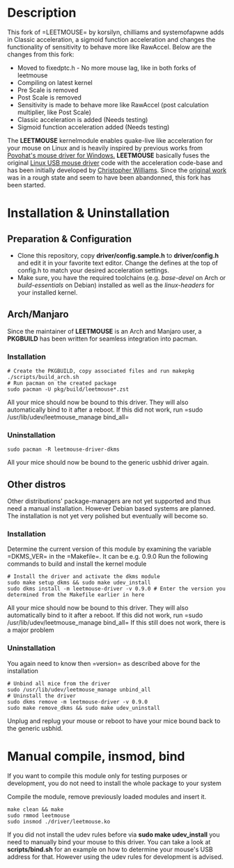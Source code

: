 # Description
  This fork of =LEETMOUSE= by korsilyn, chilliams and systemofapwne adds in Classic acceleration, a sigmoid function acceleration and changes the functionality of sensitivity to behave more like RawAccel. Below are the changes from this fork:
   * Moved to fixedptc.h - No more mouse lag, like in both forks of leetmouse
   * Compiling on latest kernel
   * Pre Scale is removed
   * Post Scale is removed
   * Sensitivity is made to behave more like RawAccel (post calculation multiplier, like Post Scale)
   * Classic acceleration is added (Needs testing)
   * Sigmoid function acceleration added (Needs testing)

  The **LEETMOUSE** kernelmodule enables quake-live like acceleration for your mouse on Linux and is heavily inspired by previous works from [Povohat's mouse driver for Windows.](http://accel.drok-radnik.com/old.html)
  **LEETMOUSE** basically fuses the original [Linux USB mouse driver](https://github.com/torvalds/linux/blob/master/drivers/hid/usbhid/usbmouse.c) code with the acceleration code-base and has been initially developed by [Christopher Williams](https://github.com/chilliams).
  Since the [original work](https://github.com/chilliams/mousedriver) was in a rough state and seem to have been abandonned, this fork has been started.

# Installation & Uninstallation
## Preparation & Configuration
   + Clone this repository, copy **driver/config.sample.h** to **driver/config.h** and edit it in your favorite text editor. Change the defines at the top of config.h to match your desired acceleration settings.
   + Make sure, you have the required toolchains (e.g. *base-devel* on Arch or *build-essentials* on Debian) installed as well as the *linux-headers* for your installed kernel.
## Arch/Manjaro
   Since the maintainer of **LEETMOUSE** is an Arch and Manjaro user, a **PKGBUILD** has been written for seamless integration into pacman.

   ### Installation
   ```
   # Create the PKGBUILD, copy associated files and run makepkg
   ./scripts/build_arch.sh
   # Run pacman on the created package
   sudo pacman -U pkg/build/leetmouse*.zst
   ```
   All your mice should now be bound to this driver. They will also automatically bind to it after a reboot. If this did not work, run =sudo /usr/lib/udev/leetmouse_manage bind_all=
   
   ### Uninstallation
   ```
   sudo pacman -R leetmouse-driver-dkms
   ```
   All your mice should now be bound to the generic usbhid driver again.
   
## Other distros
   Other distributions' package-managers are not yet supported and thus need a manual installation. However Debian based systems are planned.
   The installation is not yet very polished but eventually will become so.
   
   ### Installation

   Determine the current version of this module by examining the variable =DKMS_VER= in the =Makefile=. It can be e.g. 0.9.0
   Run the following commands to build and install the kernel module
   ```
   # Install the driver and activate the dkms module
   sudo make setup_dkms && sudo make udev_install
   sudo dkms install -m leetmouse-driver -v 0.9.0 # Enter the version you determined from the Makefile earlier in here
   ```
   All your mice should now be bound to this driver. They will also automatically bind to it after a reboot. If this did not work, run =sudo /usr/lib/udev/leetmouse_manage bind_all=
   If this still does not work, there is a major problem
   
   ### Uninstallation
   
   You again need to know then =version= as described above for the installation
   ```
   # Unbind all mice from the driver
   sudo /usr/lib/udev/leetmouse_manage unbind_all
   # Uninstall the driver
   sudo dkms remove -m leetmouse-driver -v 0.9.0
   sudo make remove_dkms && sudo make udev_uninstall
   ```
   Unplug and replug your mouse or reboot to have your mice bound back to the generic usbhid.
# Manual compile, insmod, bind
   If you want to compile this module only for testing purposes or development, you do not need to install the whole package to your system

   Compile the module, remove previously loaded modules and insert it.
   ```
   make clean && make
   sudo rmmod leetmouse
   sudo insmod ./driver/leetmouse.ko
   ```
   If you did not install the udev rules before via **sudo make udev_install** you need to manually bind your mouse to this driver.
   You can take a look at **scripts/bind.sh** for an example on how to determine your mouse's USB address for that. However using the udev rules for development is advised.
